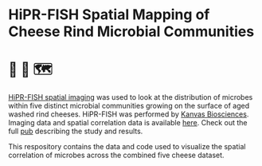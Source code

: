 # HiPR-FISH Spatial Mapping of Cheese Rind Microbial Communities 
# :cheese: :microscope: :world_map:

[HiPR-FISH spatial imaging](https://doi.org/10.1038/s41586-020-2983-4) was used to look at the distribution of microbes within five distinct microbial communities growing on the surface of aged washed rind cheeses. HiPR-FISH was performed by [Kanvas Biosciences](https://www.kanvasbio.com). Imaging data and spatial correlation data is available [here](https://zenodo.org/record/7613703). Check out the full [pub](https://doi.org/10.57844/arcadia-0zvp-xz86) describing the study and results.

This respository contains the data and code used to visualize the spatial correlation of microbes across the combined five cheese dataset. 
